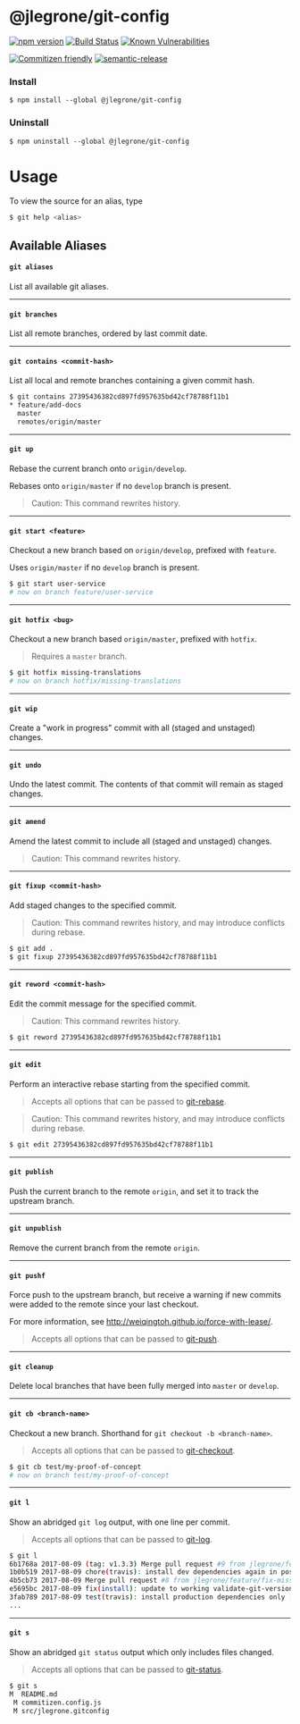 # @jlegrone/git-config

[![npm version](https://badge.fury.io/js/%40jlegrone%2Fgit-config.svg)](https://badge.fury.io/js/%40jlegrone%2Fgit-config)
[![Build Status](https://travis-ci.org/jlegrone/git-config.svg?branch=master)](https://travis-ci.org/jlegrone/git-config)
[![Known Vulnerabilities](https://snyk.io/test/github/jlegrone/git-config/badge.svg)](https://snyk.io/test/github/jlegrone/git-config)

[![Commitizen friendly](https://img.shields.io/badge/commitizen-friendly-brightgreen.svg)](http://commitizen.github.io/cz-cli/)
[![semantic-release](https://img.shields.io/badge/%20%20%F0%9F%93%A6%F0%9F%9A%80-semantic--release-e10079.svg)](https://github.com/semantic-release/semantic-release)

### Install

```
$ npm install --global @jlegrone/git-config
```

### Uninstall

```
$ npm uninstall --global @jlegrone/git-config
```

# Usage

To view the source for an alias, type

```bash
$ git help <alias>
```

## Available Aliases

#### `git aliases`

List all available git aliases.

<hr>

#### `git branches`

List all remote branches, ordered by last commit date.

<hr>

#### `git contains <commit-hash>`

List all local and remote branches containing a given commit hash.

```bash
$ git contains 27395436382cd897fd957635bd42cf78788f11b1
* feature/add-docs
  master
  remotes/origin/master
```

<hr>

#### `git up`

Rebase the current branch onto `origin/develop`.

Rebases onto `origin/master` if no `develop` branch is present.

> Caution: This command rewrites history.

<hr>

#### `git start <feature>`

Checkout a new branch based on `origin/develop`, prefixed with `feature`.

Uses `origin/master` if no `develop` branch is present.

```bash
$ git start user-service
# now on branch feature/user-service
```

<hr>

#### `git hotfix <bug>`

Checkout a new branch based `origin/master`, prefixed with `hotfix`.

> Requires a `master` branch.

```bash
$ git hotfix missing-translations
# now on branch hotfix/missing-translations
```

<hr>

#### `git wip`

Create a "work in progress" commit with all (staged and unstaged) changes.

<hr>

#### `git undo`

Undo the latest commit. The contents of that commit will remain as staged changes.

<hr>

#### `git amend`

Amend the latest commit to include all (staged and unstaged) changes.

> Caution: This command rewrites history.

<hr>

#### `git fixup <commit-hash>`

Add staged changes to the specified commit.

> Caution: This command rewrites history, and may introduce conflicts during rebase.

```bash
$ git add .
$ git fixup 27395436382cd897fd957635bd42cf78788f11b1
```

<hr>

#### `git reword <commit-hash>`

Edit the commit message for the specified commit.

> Caution: This command rewrites history.

```bash
$ git reword 27395436382cd897fd957635bd42cf78788f11b1
```

<hr>

#### `git edit`

Perform an interactive rebase starting from the specified commit.

> Accepts all options that can be passed to [git-rebase](https://git-scm.com/docs/git-rebase).

> Caution: This command rewrites history, and may introduce conflicts during rebase.

```bash
$ git edit 27395436382cd897fd957635bd42cf78788f11b1
```

<hr>

#### `git publish`

Push the current branch to the remote `origin`, and set it to track the upstream branch.

<hr>

#### `git unpublish`

Remove the current branch from the remote `origin`.

<hr>

#### `git pushf`

Force push to the upstream branch, but receive a warning if new commits were added to the remote since your last checkout.

For more information, see http://weiqingtoh.github.io/force-with-lease/.

> Accepts all options that can be passed to [git-push](https://git-scm.com/docs/git-push).

<hr>

#### `git cleanup`

Delete local branches that have been fully merged into `master` or `develop`.

<hr>

#### `git cb <branch-name>`

Checkout a new branch. Shorthand for `git checkout -b <branch-name>`.

> Accepts all options that can be passed to [git-checkout](https://git-scm.com/docs/git-checkout).

```bash
$ git cb test/my-proof-of-concept
# now on branch test/my-proof-of-concept
```

<hr>

#### `git l`

Show an abridged `git log` output, with one line per commit.

> Accepts all options that can be passed to [git-log](https://git-scm.com/docs/git-log).

```bash
$ git l
6b1768a 2017-08-09 (tag: v1.3.3) Merge pull request #9 from jlegrone/feature/re-enable-release [GitHub]
1b0b519 2017-08-09 chore(travis): install dev dependencies again in post_success hook [Jacob LeGrone]
4b5cb73 2017-08-09 Merge pull request #8 from jlegrone/feature/fix-missing-dep [GitHub]
e5695bc 2017-08-09 fix(install): update to working validate-git-version [Jacob LeGrone]
3fab789 2017-08-09 test(travis): install production dependencies only [Jacob LeGrone]
...
```

<hr>

#### `git s`

Show an abridged `git status` output which only includes files changed.

> Accepts all options that can be passed to [git-status](https://git-scm.com/docs/git-status).

```bash
$ git s
M  README.md
 M commitizen.config.js
 M src/jlegrone.gitconfig
```